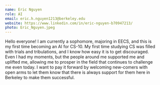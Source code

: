 ```yaml
---
name: Eric Nguyen
role: AI
email: eric.h.nguyen1213@berkeley.edu
website: https://www.linkedin.com/in/eric-nguyen-b70947213/
photo: Eric_Nguyen.jpeg
---
```

Hello everyone! I am currently a sophomore, majoring in EECS, and this is my first time becoming an AI for CS-10. My first time studying CS was filled with trials and tribulations, and I know how easy it is to get discouraged. Even I had my moments, but the people around me supported me and uplifted me, allowing me to prosper in the field that continues to challenge me even today. I want to pay it forward by welcoming new-comers with open arms to let them know that there is always support for them here in Berkeley to make them successful.
